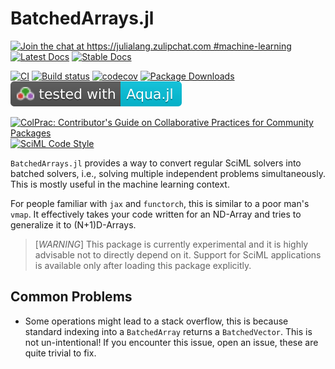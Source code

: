 # BatchedArrays.jl

[![Join the chat at https://julialang.zulipchat.com #machine-learning](https://img.shields.io/static/v1?label=Zulip&message=chat&color=9558b2&labelColor=389826)](https://julialang.zulipchat.com/#narrow/stream/machine-learning)
[![Latest Docs](https://img.shields.io/badge/docs-latest-blue.svg)](http://lux.csail.mit.edu/dev/api/)
[![Stable Docs](https://img.shields.io/badge/docs-stable-blue.svg)](http://lux.csail.mit.edu/stable/api/)

[![CI](https://github.com/LuxDL/BatchedArrays.jl/actions/workflows/CI.yml/badge.svg)](https://github.com/LuxDL/BatchedArrays.jl/actions/workflows/CI.yml)
[![Build status](https://img.shields.io/buildkite/ba1f9622add5978c2d7b194563fd9327113c9c21e5734be20e/main.svg?label=gpu)](https://buildkite.com/julialang/lux-dot-jl)
[![codecov](https://codecov.io/gh/LuxDL/BatchedArrays.jl/branch/main/graph/badge.svg?token=IMqBM1e3hz)](https://codecov.io/gh/LuxDL/BatchedArrays.jl.jl)
[![Package Downloads](https://shields.io/endpoint?url=https://pkgs.genieframework.com/api/v1/badge/BatchedArrays)](https://pkgs.genieframework.com?packages=BatchedArrays)
[![Aqua QA](https://raw.githubusercontent.com/JuliaTesting/Aqua.jl/master/badge.svg)](https://github.com/JuliaTesting/Aqua.jl)

[![ColPrac: Contributor's Guide on Collaborative Practices for Community Packages](https://img.shields.io/badge/ColPrac-Contributor's%20Guide-blueviolet)](https://github.com/SciML/ColPrac)
[![SciML Code Style](https://img.shields.io/static/v1?label=code%20style&message=SciML&color=9558b2&labelColor=389826)](https://github.com/SciML/SciMLStyle)

`BatchedArrays.jl` provides a way to convert regular SciML solvers into batched solvers,
i.e., solving multiple independent problems simultaneously. This is mostly useful in the
machine learning context.

For people familiar with `jax` and `functorch`, this is similar to a poor man's `vmap`. It
effectively takes your code written for an ND-Array and tries to generalize it to
(N+1)D-Arrays.

> [*WARNING*]
> This package is currently experimental and it is highly advisable not to directly depend
> on it. Support for SciML applications is available only after loading this package
> explicitly.

## Common Problems

* Some operations might lead to a stack overflow, this is because standard indexing into a
  `BatchedArray` returns a `BatchedVector`. This is not un-intentional! If you encounter
  this issue, open an issue, these are quite trivial to fix.
